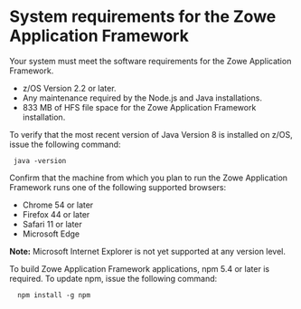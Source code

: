 # System requirements for the Zowe Application Framework

Your system must meet the software requirements for the Zowe Application Framework.
  
-   z/OS Version 2.2 or later.
-   Any maintenance required by the Node.js and Java installations.
-   833 MB of HFS file space for the Zowe Application Framework installation.

To verify that the most recent version of Java Version 8 is installed on z/OS, issue the following command:

```
 java -version
```

Confirm that the machine from which you plan to run the Zowe Application Framework runs one of the following supported browsers:

-   Chrome 54 or later
-   Firefox 44 or later
-   Safari 11 or later
-   Microsoft Edge
        
**Note:** Microsoft Internet Explorer is not yet supported at any version level.
        
To build Zowe Application Framework applications, npm 5.4 or later is required. To update npm, issue the following command:
 
```
  npm install -g npm
```

